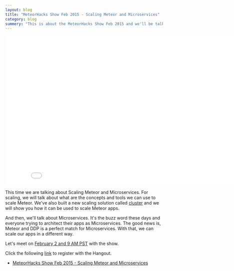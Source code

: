 ```yaml
---
layout: blog
title: "MeteorHacks Show Feb 2015 - Scaling Meteor and Microservices"
category: blog
summery: "This is about the MeteorHacks Show Feb 2015 and we'll be talking about Scaling Meteor and Microservices."
---
```


<iframe width="853" height="480" src="//www.youtube.com/embed/QitxWIxnphs" frameborder="0" allowfullscreen="1">
</iframe>

This time we are talking about Scaling Meteor and Microservices. For scaling, we will talk about what are the concepts and tools we can use to scale Meteor. We've also built a new scaling solution called [cluster](https://github.com/meteorhacks/cluster) and we will show you how it can be used to scale Meteor apps.

And then, we'll talk about Microservices. It's the buzz word these days and everyone trying to architect their apps as Microservices. The good news is, Meteor and DDP is a perfect match for Microservices. With that, we can scale our apps in a different way.

Let's meet on [February 2 and 9 AM PST](http://www.worldtimebuddy.com/?qm=1&lid=1248991,5368361&h=5368361&date=2015-2-2&sln=9-10) with the show.

Click the following [link](http://www.crowdcast.io/e/meteorhacks-show-few-2015) to register with the Hangout.

* [MeteorHacks Show Feb 2015 - Scaling Meteor and Microservices](http://www.crowdcast.io/e/meteorhacks-show-few-2015)